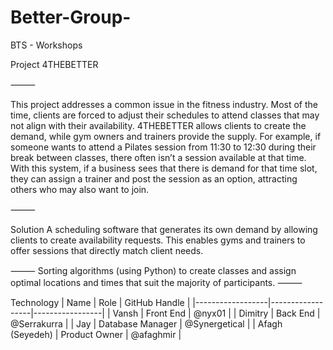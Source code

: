# Better-Group-
BTS - Workshops 

Project 4THEBETTER



⸻


This project addresses a common issue in the fitness industry. Most of the time, clients are forced to adjust their schedules to attend classes that may not align with their availability. 4THEBETTER allows clients to create the demand, while gym owners and trainers provide the supply. For example, if someone wants to attend a Pilates session from 11:30 to 12:30 during their break between classes, there often isn’t a session available at that time. With this system, if a business sees that there is demand for that time slot, they can assign a trainer and post the session as an option, attracting others who may also want to join.

⸻

Solution
A scheduling software that generates its own demand by allowing clients to create availability requests. This enables gyms and trainers to offer sessions that directly match client needs.

⸻
Sorting algorithms (using Python) to create classes and assign optimal locations and times that suit the majority of participants.
⸻

Technology
| Name             | Role             | GitHub Handle   |
|------------------|------------------|-----------------|
| Vansh            | Front End        | @nyx01          |
| Dimitry          | Back End         | @Serrakurra     |
| Jay              | Database Manager | @Synergetical   |
| Afagh (Seyedeh)  | Product Owner    | @afaghmir       |





